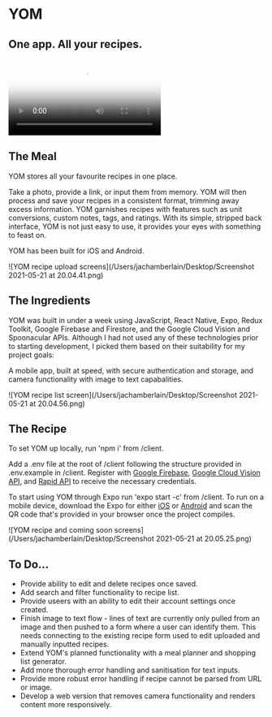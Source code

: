 # YOM

## One app. All your recipes.


<video controls poster="/Users/jachamberlain/Desktop/Screenshot 2021-05-21 at 20.11.45.png" alt="YOM overview video">
       <source src="/Users/jachamberlain/dev-projects/codeworks-exercises/solo-project/YOM Demo.mp4" type="video/mp4">
</video>



## The Meal

YOM stores all your favourite recipes in one place.

Take a photo, provide a link, or input them from memory. YOM will then process and save your recipes in a consistent format, trimming away excess information.
YOM garnishes recipes with features such as unit conversions, custom notes, tags, and ratings. With its simple, stripped back interface, YOM is not just easy to use, it provides your eyes with something to feast on.

YOM has been built for iOS and Android.



![YOM recipe upload screens](/Users/jachamberlain/Desktop/Screenshot 2021-05-21 at 20.04.41.png)



## The Ingredients

YOM was built in under a week using JavaScript, React Native, Expo, Redux Toolkit, Google Firebase and Firestore, and the Google Cloud Vision and Spoonacular APIs.
Although I had not used any of these technologies prior to starting development, I picked them based on their suitability for my project goals:

A mobile app, built at speed, with secure authentication and storage, and camera functionality with image to text capabalities.



![YOM recipe list screen](/Users/jachamberlain/Desktop/Screenshot 2021-05-21 at 20.04.56.png)



## The Recipe

To set YOM up locally, run 'npm i' from /client.

Add a .env file at the root of /client following the structure provided in .env.example in /client. Register with [Google Firebase](https://console.firebase.google.com/u/0/), [Google Cloud Vision API](https://console.cloud.google.com/marketplace/product/google/vision.googleapis.com?q=search&referrer=search), and [Rapid API](https://rapidapi.com/spoonacular/api/recipe-food-nutrition) to receive the necessary credentials.

To start using YOM through Expo run 'expo start -c' from /client.
To run on a mobile device, download the Expo for either [iOS](https://apps.apple.com/us/app/expo-go/id982107779) or [Android](https://play.google.com/store/apps/details?id=host.exp.exponent) and scan the QR code that's provided in your browser once the project compiles.



![YOM recipe and coming soon screens](/Users/jachamberlain/Desktop/Screenshot 2021-05-21 at 20.05.25.png)



## To Do...

- Provide ability to edit and delete recipes once saved.
- Add search and filter functionality to recipe list.
- Provide useers with an ability to edit their account settings once created.
- Finish image to text flow - lines of text are currently only pulled from an image and then pushed to a form where a user can identify them. This needs connecting to the existing recipe form used to edit uploaded and manually inputted recipes.
- Extend YOM's planned functionality with a meal planner and shopping list generator.
- Add more thorough error handling and sanitisation for text inputs.
- Provide more robust error handling if recipe cannot be parsed from URL or image.
- Develop a web version that removes camera functionality and renders content more responsively.
